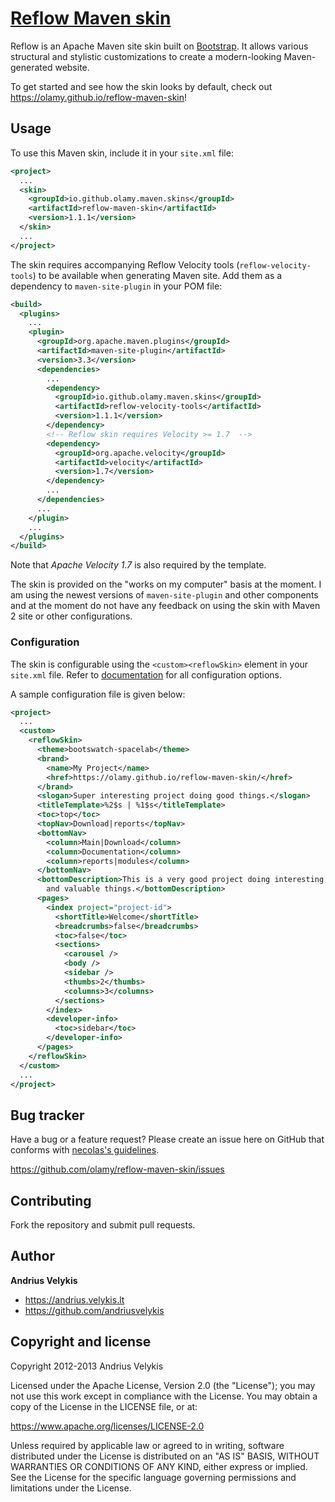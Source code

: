 # [Reflow Maven skin]( https://olamy.github.io/reflow-maven-skin/ )

Reflow is an Apache Maven site skin built on [Bootstrap][bootstrap]. It allows various structural
and stylistic customizations to create a modern-looking Maven-generated website.

To get started and see how the skin looks by default, check out
https://olamy.github.io/reflow-maven-skin!

[bootstrap]: https://getbootstrap.com

## Usage

To use this Maven skin, include it in your `site.xml` file:

```xml
<project>
  ...
  <skin>
    <groupId>io.github.olamy.maven.skins</groupId>
    <artifactId>reflow-maven-skin</artifactId>
    <version>1.1.1</version>
  </skin>
  ...
</project>
```

The skin requires accompanying Reflow Velocity tools (`reflow-velocity-tools`) to be available when
generating Maven site. Add them as a dependency to `maven-site-plugin` in your POM file:

```xml
<build>
  <plugins>
    ...
    <plugin>
      <groupId>org.apache.maven.plugins</groupId>
      <artifactId>maven-site-plugin</artifactId>
      <version>3.3</version>
      <dependencies>
        ...
        <dependency>
          <groupId>io.github.olamy.maven.skins</groupId>
          <artifactId>reflow-velocity-tools</artifactId>
          <version>1.1.1</version>
        </dependency>
        <!-- Reflow skin requires Velocity >= 1.7  -->
        <dependency>
          <groupId>org.apache.velocity</groupId>
          <artifactId>velocity</artifactId>
          <version>1.7</version>
        </dependency>
        ...
      </dependencies>
      ...
    </plugin>
    ...
  </plugins>
</build>
```

Note that _Apache Velocity 1.7_ is also required by the template.

The skin is provided on the "works on my computer" basis at the moment. I am using the newest
versions of `maven-site-plugin` and other components and at the moment do not have any feedback
on using the skin with Maven 2 site or other configurations.


### Configuration

The skin is configurable using the `<custom><reflowSkin>` element in your `site.xml` file.
Refer to [documentation][reflow-config] for all configuration options.

[reflow-config]: https://olamy.github.io/reflow-maven-skin/skin/config.html

A sample configuration file is given below:

```xml
<project>
  ...
  <custom>
    <reflowSkin>
      <theme>bootswatch-spacelab</theme>
      <brand>
        <name>My Project</name>
        <href>https://olamy.github.io/reflow-maven-skin/</href>
      </brand>
      <slogan>Super interesting project doing good things.</slogan>
      <titleTemplate>%2$s | %1$s</titleTemplate>
      <toc>top</toc>
      <topNav>Download|reports</topNav>
      <bottomNav>
        <column>Main|Download</column>
        <column>Documentation</column>
        <column>reports|modules</column>
      </bottomNav>
      <bottomDescription>This is a very good project doing interesting
        and valuable things.</bottomDescription>
      <pages>
        <index project="project-id">
          <shortTitle>Welcome</shortTitle>
          <breadcrumbs>false</breadcrumbs>
          <toc>false</toc>
          <sections>
            <carousel />
            <body />
            <sidebar />
            <thumbs>2</thumbs>
            <columns>3</columns>
          </sections>
        </index>
        <developer-info>
          <toc>sidebar</toc>
        </developer-info>
      </pages>
    </reflowSkin>
  </custom>
  ...
</project>
```



## Bug tracker

Have a bug or a feature request? Please create an issue here on GitHub that conforms with
[necolas's guidelines](https://github.com/necolas/issue-guidelines).

https://github.com/olamy/reflow-maven-skin/issues


## Contributing

Fork the repository and submit pull requests.


## Author

**Andrius Velykis**

+ https://andrius.velykis.lt
+ https://github.com/andriusvelykis



## Copyright and license

Copyright 2012-2013 Andrius Velykis

Licensed under the Apache License, Version 2.0 (the "License");
you may not use this work except in compliance with the License.
You may obtain a copy of the License in the LICENSE file, or at:

   https://www.apache.org/licenses/LICENSE-2.0

Unless required by applicable law or agreed to in writing, software
distributed under the License is distributed on an "AS IS" BASIS,
WITHOUT WARRANTIES OR CONDITIONS OF ANY KIND, either express or implied.
See the License for the specific language governing permissions and
limitations under the License.
